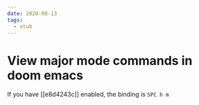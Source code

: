 ```yaml
---
date: 2020-08-13
tags: 
  - stub
---
```


# View major mode commands in doom emacs

If you have [[e8d4243c]] enabled, the binding is `SPC h m`
